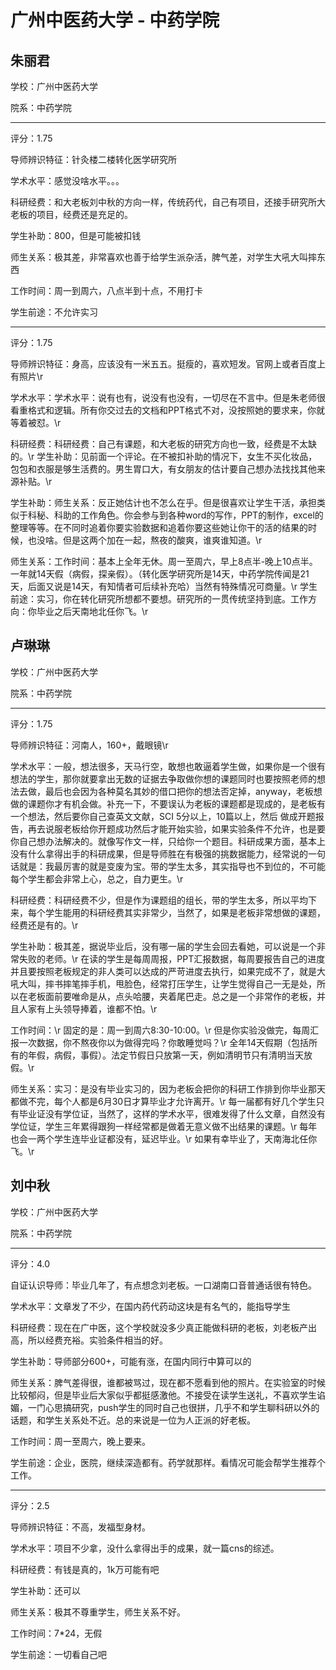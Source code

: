 # 广州中医药大学 - 中药学院

## 朱丽君

学校：广州中医药大学

院系：中药学院

* * *

评分：1.75

导师辨识特征：针灸楼二楼转化医学研究所

学术水平：感觉没啥水平。。。

科研经费：和大老板刘中秋的方向一样，传统药代，自己有项目，还接手研究所大老板的项目，经费还是充足的。

学生补助：800，但是可能被扣钱

师生关系：极其差，非常喜欢也善于给学生派杂活，脾气差，对学生大吼大叫摔东西

工作时间：周一到周六，八点半到十点，不用打卡

学生前途：不允许实习

* * *

评分：1.75

导师辨识特征：身高，应该没有一米五五。挺瘦的，喜欢短发。官网上或者百度上有照片\r

学术水平：学术水平：说有也有，说没有也没有，一切尽在不言中。但是朱老师很看重格式和逻辑。所有你交过去的文档和PPT格式不对，没按照她的要求来，你就等着被怼。\r

科研经费：科研经费：自己有课题，和大老板的研究方向也一致，经费是不太缺的。\r
学生补助：见前面一个评论。在不被扣补助的情况下，女生不买化妆品，包包和衣服是够生活费的。男生胃口大，有女朋友的估计要自己想办法找找其他来源补贴。\r

学生补助：师生关系：反正她估计也不怎么在乎。但是很喜欢让学生干活，承担类似于科秘、科助的工作角色。你会参与到各种word的写作，PPT的制作，excel的整理等等。在不同时追着你要实验数据和追着你要这些她让你干的活的结果的时候，也没啥。但是这两个加在一起，熬夜的酸爽，谁爽谁知道。\r

师生关系：工作时间：基本上全年无休。周一至周六，早上8点半-晚上10点半。一年就14天假（病假，探亲假）。（转化医学研究所是14天，中药学院传闻是21天，后面又说是14天，有知情者可后续补充哈）当然有特殊情况可商量。\r
学生前途：实习，你在转化研究所想都不要想。研究所的一贯传统坚持到底。工作方向：你毕业之后天南地北任你飞。\r

## 卢琳琳

学校：广州中医药大学

院系：中药学院

* * *

评分：1.75

导师辨识特征：河南人，160+，戴眼镜\r

学术水平：一般，想法很多，天马行空，敢想也敢逼着学生做，如果你是一个很有想法的学生，那你就要拿出无数的证据去争取做你想的课题同时也要按照老师的想法去做，最后也会因为各种莫名其妙的借口把你的想法否定掉，anyway，老板想做的课题你才有机会做。补充一下，不要误认为老板的课题都是现成的，是老板有一个想法，然后要你自己查英文文献，SCI 5分以上，10篇以上，然后 做成开题报告，再去说服老板给你开题成功然后才能开始实验，如果实验条件不允许，也是要你自己想办法解决的。就像写作文一样，只给你一个题目。科研成果方面，基本上没有什么拿得出手的科研成果，但是导师胜在有极强的挑数据能力，经常说的一句话就是：我最厉害的就是变废为宝。带的学生太多，其实指导也不到位的，不可能每个学生都会非常上心，总之，自力更生。\r

科研经费：科研经费不少，但是作为课题组的组长，带的学生太多，所以平均下来，每个学生能用的科研经费其实非常少，当然了，如果是老板非常想做的课题，经费还是有的。\r

学生补助：极其差，据说毕业后，没有哪一届的学生会回去看她，可以说是一个非常失败的老师。\r
在读的学生是每周周报，PPT汇报数据，每周要报告自己的进度并且要按照老板规定的非人类可以达成的严苛进度去执行，如果完成不了，就是大吼大叫，摔书摔笔摔手机，甩脸色，经常打压学生，让学生觉得自己一无是处，所以在老板面前要唯命是从，点头哈腰，夹着尾巴走。总之是一个非常作的老板，并且人家有上头领导捧着，谁都不怕。\r

工作时间：\r
固定的是：周一到周六8:30-10:00。\r
但是你实验没做完，每周汇报一次数据，你不熬夜你以为做得完吗？你敢睡觉吗？\r
全年14天假期（包括所有的年假，病假，事假）。法定节假日只放第一天，例如清明节只有清明当天放假。\r

师生关系：实习：是没有毕业实习的，因为老板会把你的科研工作排到你毕业那天都做不完，每个人都是6月30日才算毕业才允许离开。\r
每一届都有好几个学生只有毕业证没有学位证，当然了，这样的学术水平，很难发得了什么文章，自然没有学位证，学生三年累得跟狗一样经常都是做着无意义做不出结果的课题。\r
每年也会一两个学生连毕业证都没有，延迟毕业。\r
如果有幸毕业了，天南海北任你飞。\r

## 刘中秋

学校：广州中医药大学

院系：中药学院

* * *

评分：4.0

自证认识导师：毕业几年了，有点想念刘老板。一口湖南口音普通话很有特色。

学术水平：文章发了不少，在国内药代药动这块是有名气的，能指导学生

科研经费：现在在广中医，这个学校就没多少真正能做科研的老板，刘老板产出高，所以经费充裕。实验条件相当的好。

学生补助：导师部分600+，可能有涨，在国内同行中算可以的

师生关系：脾气差得很，谁都被骂过，现在都不愿看到他的照片。在实验室的时候比较郁闷，但是毕业后大家似乎都挺感激他。不接受在读学生送礼，不喜欢学生谄媚，一门心思搞研究，push学生的同时自己也很拼，几乎不和学生聊科研以外的话题，和学生关系处不近。总的来说是一位为人正派的好老板。

工作时间：周一至周六，晚上要来。

学生前途：企业，医院，继续深造都有。药学就那样。看情况可能会帮学生推荐个工作。

* * *

评分：2.5

导师辨识特征：不高，发福型身材。

学术水平：项目不少拿，没什么拿得出手的成果，就一篇cns的综述。

科研经费：有钱是真的，1k万可能有吧

学生补助：还可以

师生关系：极其不尊重学生，师生关系不好。

工作时间：7*24，无假

学生前途：一切看自己吧